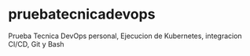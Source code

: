 # pruebatecnicadevops
Prueba Tecnica DevOps personal, Ejecucion de Kubernetes, integracion CI/CD, Git y Bash
